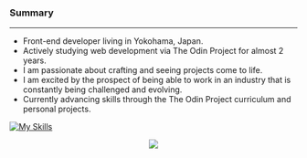 ### Summary

---

- Front-end developer living in Yokohama, Japan.
- Actively studying web development via The Odin Project for almost 2 years.
- I am passionate about crafting and seeing projects come to life.
- I am excited by the prospect of being able to work in an industry that is constantly being challenged and evolving.
- Currently advancing skills through the The Odin Project curriculum and personal projects.

[![My Skills](https://skillicons.dev/icons?i=html,css,tailwind,js,ts,react,vite,webpack,jest,bash,nodejs,git,github,netlify,vscode&perline=5)](https://skillicons.dev)

<p align="center">
  <a href="https://skillicons.dev">
    <img src="https://skillicons.dev/icons?i=html,css,tailwind,js,ts,react,vite,webpack,jest,bash,nodejs,git,github,netlify,vscode&perline=5" />
  </a>
</p>
